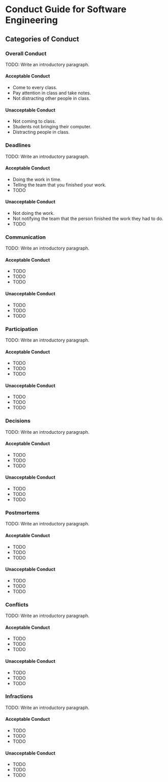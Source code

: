 # Conduct Guide for Software Engineering

## Categories of Conduct

### Overall Conduct

TODO: Write an introductory paragraph.

#### Acceptable Conduct

- Come to every class.
- Pay attention in class and take notes. 
- Not distracting other people in class.

#### Unacceptable Conduct

- Not coming to class.
- Students not bringing their computer.
- Distracting people in class. 

### Deadlines

TODO: Write an introductory paragraph.

#### Acceptable Conduct

- Doing the work in time.
- Telling the team that you finished your work. 
- TODO

#### Unacceptable Conduct

- Not doing the work.
- Not notifying the team that the person finished the work they had to do. 
- TODO

### Communication

TODO: Write an introductory paragraph.

#### Acceptable Conduct

- TODO
- TODO
- TODO

#### Unacceptable Conduct

- TODO
- TODO
- TODO

### Participation

TODO: Write an introductory paragraph.

#### Acceptable Conduct

- TODO
- TODO
- TODO

#### Unacceptable Conduct

- TODO
- TODO
- TODO

### Decisions

TODO: Write an introductory paragraph.

#### Acceptable Conduct

- TODO
- TODO
- TODO

#### Unacceptable Conduct

- TODO
- TODO
- TODO

### Postmortems

TODO: Write an introductory paragraph.

#### Acceptable Conduct

- TODO
- TODO
- TODO

#### Unacceptable Conduct

- TODO
- TODO
- TODO

### Conflicts

TODO: Write an introductory paragraph.

#### Acceptable Conduct

- TODO
- TODO
- TODO

#### Unacceptable Conduct

- TODO
- TODO
- TODO

### Infractions

TODO: Write an introductory paragraph.

#### Acceptable Conduct

- TODO
- TODO
- TODO

#### Unacceptable Conduct

- TODO
- TODO
- TODO
